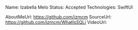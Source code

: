 Name: Izabella Melo
Status: Accepted
Technologies: SwiftUI

AboutMeUrl: https://github.com/izmcm
SourceUrl: https://github.com/izmcm/WhatIsSQLi
VideoUrl: 

<!---
EXAMPLE
Name: John Appleseed
Status: Submitted <or> Winner <or> Distinguished <or> Rejected
Technologies: SwiftUI, RealityKit, CoreGraphic

AboutMeUrl: https://linkedin.com/in/johnappleseed
SourceUrl: https://github.com/johnappleseed/wwdc2025
VideoUrl: https://youtu.be/ABCDE123456
-->
